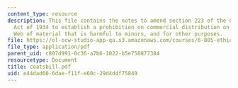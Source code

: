 ```yaml
---
content_type: resource
description: This file contains the notes to amend section 223 of the Communications
  Act of 1934 to establish a prohibition on commercial distribution on the World Wide
  Web of material that is harmful to minors, and for other purposes.
file: https://ol-ocw-studio-app-qa.s3.amazonaws.com/courses/6-805-ethics-and-the-law-on-the-electronic-frontier-fall-2005/e44dad606daef11fe60c29d4d4f75849_coatsbill.pdf
file_type: application/pdf
parent_uid: c807d991-0c36-a7b6-1022-b5e758877384
resourcetype: Document
title: coatsbill.pdf
uid: e44dad60-6dae-f11f-e60c-29d4d4f75849
---
```

